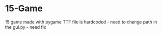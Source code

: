 # 15-Game
15 game made with pygame
TTF file is hardcoded - need to change path in the gui.py - need fix
